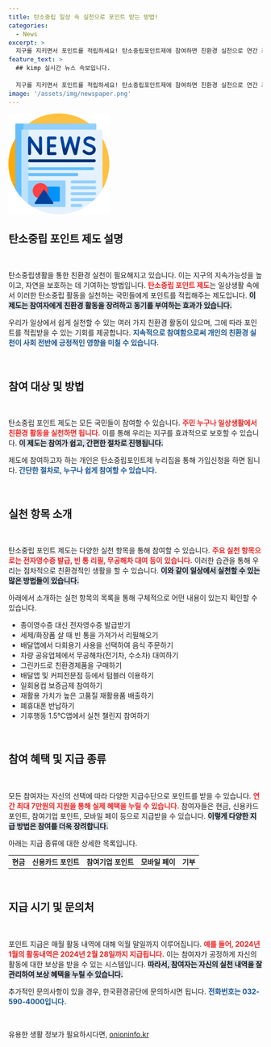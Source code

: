```yaml
---
title: 탄소중립 일상 속 실천으로 포인트 받는 방법!
categories:
  - News
excerpt: >
  지구를 지키면서 포인트를 적립하세요! 탄소중립포인트제에 참여하면 친환경 실천으로 연간 최대 7만원의 포인트를 받을 수 있습니다. 지금 바로 가입하고 지속 가능한 삶을 시작해보세요!
feature_text: >
  ## kimp 실시간 뉴스 속보입니다.

  지구를 지키면서 포인트를 적립하세요! 탄소중립포인트제에 참여하면 친환경 실천으로 연간 최대 7만원의 포인트를 받을 수 있습니다. 지금 바로 가입하고 지속 가능한 삶을 시작해보세요!
image: '/assets/img/newspaper.png'
---
```


<p><img src="/assets/img/newspaper.png" alt="kimplant 속보" /></p>

<h2 data-ke-size="size26">탄소중립 포인트 제도 설명</h2>

<p data-ke-size="size16">&nbsp;</p>

<p>탄소중립생활을 통한 친환경 실천이 필요해지고 있습니다. 이는 지구의 지속가능성을 높이고, 자연을 보호하는 데 기여하는 방법입니다. <b><span style="color: #ee2323;">탄소중립 포인트 제도</span></b>는 일상생활 속에서 이러한 탄소중립 활동을 실천하는 국민들에게 포인트를 적립해주는 제도입니다. <b><span style="background-color: #21538527;">이 제도는 참여자에게 친환경 활동을 장려하고 동기를 부여하는 효과가 있습니다.</span></b> </p>

<p>우리가 일상에서 쉽게 실천할 수 있는 여러 가지 친환경 활동이 있으며, 그에 따라 포인트를 적립받을 수 있는 기회를 제공합니다. <b><span style="color: #1a5490;">지속적으로 참여함으로써 개인의 친환경 실천이 사회 전반에 긍정적인 영향을 미칠 수 있습니다.</span></b> </p>

<p data-ke-size="size16">&nbsp;</p>

<h2 data-ke-size="size26">참여 대상 및 방법</h2>

<p data-ke-size="size16">&nbsp;</p>

<p>탄소중립 포인트 제도는 모든 국민들이 참여할 수 있습니다. <b><span style="color: #ee2323;">주민 누구나 일상생활에서 친환경 활동을 실천하면 됩니다.</span></b> 이를 통해 우리는 지구를 효과적으로 보호할 수 있습니다. <b><span style="background-color: #21538527;">이 제도는 참여가 쉽고, 간편한 절차로 진행됩니다.</span></b> </p>

<p>제도에 참여하고자 하는 개인은 탄소중립포인트제 누리집을 통해 가입신청을 하면 됩니다. <b><span style="color: #1a5490;">간단한 절차로, 누구나 쉽게 참여할 수 있습니다.</span></b> </p>

<p data-ke-size="size16">&nbsp;</p>

<h2 data-ke-size="size26">실천 항목 소개</h2>

<p data-ke-size="size16">&nbsp;</p>

<p>탄소중립 포인트 제도는 다양한 실천 항목을 통해 참여할 수 있습니다. <b><span style="color: #ee2323;">주요 실천 항목으로는 전자영수증 발급, 빈 통 리필, 무공해차 대여 등이 있습니다.</span></b> 이러한 습관을 통해 우리는 점차적으로 친환경적인 생활을 할 수 있습니다. <b><span style="background-color: #21538527;">이와 같이 일상에서 실천할 수 있는 많은 방법들이 있습니다.</span></b> </p>

<p>아래에서 소개하는 실천 항목의 목록을 통해 구체적으로 어떤 내용이 있는지 확인할 수 있습니다.</p>

<ul>
    <li>종이영수증 대신 전자영수증 발급받기</li>
    <li>세제/화장품 살 때 빈 통을 가져가서 리필해오기</li>
    <li>배달앱에서 다회용기 사용을 선택하여 음식 주문하기</li>
    <li>차량 공유업체에서 무공해차(전기차, 수소차) 대여하기</li>
    <li>그린카드로 친환경제품을 구매하기</li>
    <li>배달앱 및 커피전문점 등에서 텀블러 이용하기</li>
    <li>일회용컵 보증금제 참여하기</li>
    <li>재활용 가치가 높은 고품질 재활용품 배출하기</li>
    <li>폐휴대폰 반납하기</li>
    <li>기후행동 1.5℃앱에서 실천 챌린지 참여하기</li>
</ul>

<p data-ke-size="size16">&nbsp;</p>

<h2 data-ke-size="size26">참여 혜택 및 지급 종류</h2>

<p data-ke-size="size16">&nbsp;</p>

<p>모든 참여자는 자신의 선택에 따라 다양한 지급수단으로 포인트를 받을 수 있습니다. <b><span style="color: #ee2323;">연간 최대 7만원의 지원을 통해 실제 혜택을 누릴 수 있습니다.</span></b> 참여자들은 현금, 신용카드 포인트, 참여기업 포인트, 모바일 페이 등으로 지급받을 수 있습니다. <b><span style="background-color: #21538527;">이렇게 다양한 지급 방법은 참여를 더욱 장려합니다.</span></b></p>

<p>아래는 지급 종류에 대한 상세한 목록입니다.</p>

<table>
    <tr>
        <td style="text-align: center; height: 17px;"><b>현금</b></td>
        <td style="text-align: center; height: 17px;"><b>신용카드 포인트</b></td>
        <td style="text-align: center; height: 17px;"><b>참여기업 포인트</b></td>
        <td style="text-align: center; height: 17px;"><b>모바일 페이</b></td>
        <td style="text-align: center; height: 17px;"><b>기부</b></td>
    </tr>
</table>

<p data-ke-size="size16">&nbsp;</p>

<h2 data-ke-size="size26">지급 시기 및 문의처</h2>

<p data-ke-size="size16">&nbsp;</p>

<p>포인트 지급은 매월 활동 내역에 대해 익월 말일까지 이루어집니다. <b><span style="color: #ee2323;">예를 들어, 2024년 1월의 활동내역은 2024년 2월 28일까지 지급됩니다.</span></b> 이는 참여자가 공정하게 자신의 활동에 대한 보상을 받을 수 있는 시스템입니다. <b><span style="background-color: #21538527;">따라서, 참여자는 자신의 실천 내역을 잘 관리하여 보상 혜택을 누릴 수 있습니다.</span></b></p>

<p>추가적인 문의사항이 있을 경우, 한국환경공단에 문의하시면 됩니다. <b><span style="color: #1a5490;">전화번호는 032-590-4000입니다.</span></b></p>

<p data-ke-size="size16">&nbsp;</p>
유용한 생활 정보가 필요하시다면, <a href="https://onioninfo.kr" rel="dofollow">onioninfo.kr</a>


